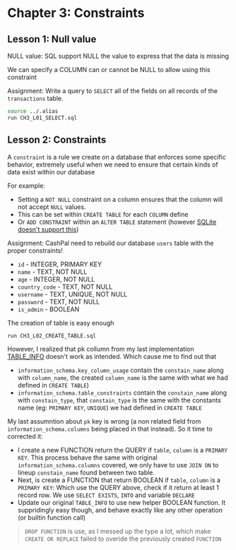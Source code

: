 # Chapter 3: Constraints

## Lesson 1: Null value

NULL value: SQL support NULL the value to express that the data is missing

We can specify a COLUMN can or cannot be NULL to allow using this constraint

Assignment: Write a query to `SELECT` all of the fields on all records of the `transactions` table.

```sh
source ../.alias
run CH3_L01_SELECT.sql
```

## Lesson 2: Constraints

A `constraint` is a rule we create on a database that enforces some specific behavior, extremely useful when we need to ensure that certain kinds of data exist within our database

For example:

- Setting a `NOT NULL` constraint on a column ensures that the column will not accept `NULL` values.
- This can be set within `CREATE TABLE` for each `COLUMN` define
- Or `ADD CONSTRAINT` within an `ALTER TABLE` statement (however [SQLite doesn't support this](https://www.sqlite.org/omitted.html))

Assignment: CashPal need to rebuild our database `users` table with the proper constraints!

- `id` - INTEGER, PRIMARY KEY
- `name` - TEXT, NOT NULL
- `age` - INTEGER, NOT NULL
- `country_code` - TEXT, NOT NULL
- `username` - TEXT, UNIQUE, NOT NULL
- `password` - TEXT, NOT NULL
- `is_admin` - BOOLEAN

The creation of table is easy enough

```sh
run CH3_L02_CREATE_TABLE.sql
```

However, I realized that pk collumn from my last implementation [TABLE_INFO](../TABLE_INFO.sql) doesn't work as intended. Which cause me to find out that

- `information_schema.key_column_usage` contain the `constain_name` along with `column_name`, the created `column_name` is the same with what we had defined in `CREATE TABLE`)
- `information_schema.table_constraints` contain the `constain_name` along with `constain_type`, that `constain_type` is the same with the constants name (eg: `PRIMARY KEY`, `UNIQUE`) we had defined in `CREATE TABLE`

My last assumntion about `pk` key is wrong (a non related field from `information_schema.columns` being placed in that instead). So it time to corrected it:

- I create a new FUNCTION return the QUERY if `table`, `column` is a `PRIMARY KEY`. This process behave the same with original `information_schema.columns` covered, we only have to use `JOIN ON` to lineup `constain_name` found between two table.
- Next, is create a FUNCTION that return BOOLEAN if `table`, `column` is a `PRIMARY KEY`: Which use the QUERY above, check if it return at least 1 record row. We use `SELECT EXISTS`, `INTO` and variable `DECLARE`
- Update our original `TABLE_INFO` to use new helper BOOLEAN function. It suppridingly easy though, and behave exactly like any other operation (or builtin function call)

> `DROP FUNCTION` is use, as I messed up the type a lot, which make `CREATE OR REPLACE` failed to overide the previously created `FUNCTION`
